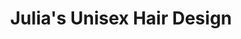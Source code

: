 ---
title: "Julia's Unisex Hair Design"
url: /aldershot/julias-unisex-hair-design/
shop: hairdresser
---